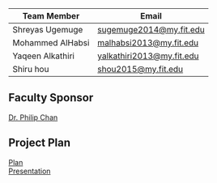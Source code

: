 |Team Member|Email|
|---|---|
| Shreyas Ugemuge | sugemuge2014@my.fit.edu |
| Mohammed AlHabsi | malhabsi2013@my.fit.edu |
| Yaqeen Alkathiri | yalkathiri2013@my.fit.edu |
| Shiru hou | shou2015@my.fit.edu |


## Faculty Sponsor 

[Dr. Philip Chan](http://cs.fit.edu/~pkc/) <br>

## Project Plan
[Plan]() <br>
[Presentation]() <br>



